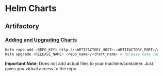 # Helm Charts

## Artifactory

### [Adding and Upgrading Charts](https://www.jfrog.com/confluence/display/JFROG/Helm+Chart+Repositories)

```bash
helm repo add <REPO_KEY> http://<ARTIFACTORY_HOST>:<ARTIFACTORY_PORT>/artifactory/<REPO_KEY> --username <USERNAME> --password <PASSWORD>
helm upgrade <RELEASE_NAME> <repo_name>/<chart_name> # Release name can be anything you want
```

**Important Note:** Does not add actual files to your machine/container. Just gives you virtual access to the repo.




